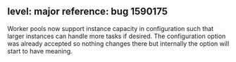 level: major
reference: bug 1590175
---
Worker pools now support instance capacity in configuration such that larger instances can handle
more tasks if desired. The configuration option was already accepted so nothing changes there but
internally the option will start to have meaning.
